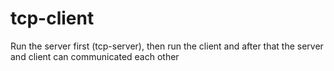 # tcp-client

Run the server first (tcp-server), then run the client and after that the server and client can communicated each other
